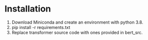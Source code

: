 # Installation
1. Download Miniconda and create an environment with python 3.8.
2. pip install -r requirements.txt
3. Replace transformer source code with ones provided in bert_src. 
